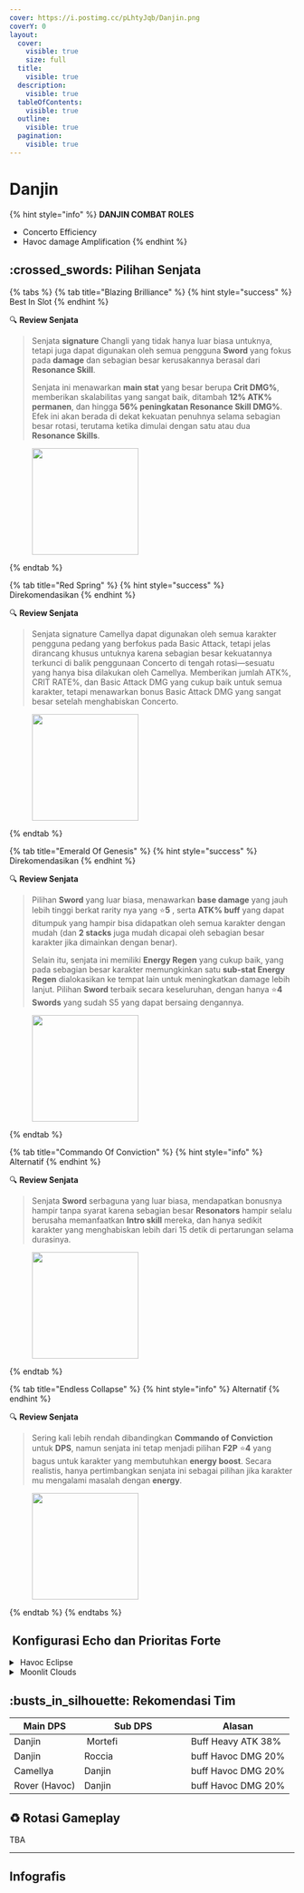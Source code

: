```yaml
---
cover: https://i.postimg.cc/pLhtyJqb/Danjin.png
coverY: 0
layout:
  cover:
    visible: true
    size: full
  title:
    visible: true
  description:
    visible: true
  tableOfContents:
    visible: true
  outline:
    visible: true
  pagination:
    visible: true
---
```


# Danjin

{% hint style="info" %}
**DANJIN COMBAT ROLES**

* Concerto Efficiency
* Havoc damage Amplification
{% endhint %}

## :crossed\_swords: Pilihan Senjata

{% tabs %}
{% tab title="Blazing Brilliance" %}
{% hint style="success" %}
Best In Slot
{% endhint %}

:mag: **Review Senjata**

> Senjata **signature** Changli yang tidak hanya luar biasa untuknya, tetapi juga dapat digunakan oleh semua pengguna **Sword** yang fokus pada **damage** dan sebagian besar kerusakannya berasal dari **Resonance Skill**.
>
> Senjata ini menawarkan **main stat** yang besar berupa **Crit DMG%**, memberikan skalabilitas yang sangat baik, ditambah **12% ATK% permanen**, dan hingga **56% peningkatan Resonance Skill DMG%**. Efek ini akan berada di dekat kekuatan penuhnya selama sebagian besar rotasi, terutama ketika dimulai dengan satu atau dua **Resonance Skills**.

<figure><img src="https://wuthering.wiki/img/weapon_21020016.png" alt="" width="188"><figcaption></figcaption></figure>
{% endtab %}

{% tab title="Red Spring" %}
{% hint style="success" %}
Direkomendasikan
{% endhint %}

:mag: **Review Senjata**

> Senjata signature Camellya dapat digunakan oleh semua karakter pengguna pedang yang berfokus pada Basic Attack, tetapi jelas dirancang khusus untuknya karena sebagian besar kekuatannya terkunci di balik penggunaan Concerto di tengah rotasi—sesuatu yang hanya bisa dilakukan oleh Camellya. Memberikan jumlah ATK%, CRIT RATE%, dan Basic Attack DMG yang cukup baik untuk semua karakter, tetapi menawarkan bonus Basic Attack DMG yang sangat besar setelah menghabiskan Concerto.

<figure><img src="https://wuthering.wiki/img/weapon_21020026.png" alt="" width="188"><figcaption></figcaption></figure>
{% endtab %}

{% tab title="Emerald Of Genesis" %}
{% hint style="success" %}
Direkomendasikan
{% endhint %}

:mag: **Review Senjata**

> Pilihan **Sword** yang luar biasa, menawarkan **base damage** yang jauh lebih tinggi berkat rarity nya yang :star:**5** , serta **ATK% buff** yang dapat ditumpuk yang hampir bisa didapatkan oleh semua karakter dengan mudah (dan **2 stacks** juga mudah dicapai oleh sebagian besar karakter jika dimainkan dengan benar).
>
> Selain itu, senjata ini memiliki **Energy Regen** yang cukup baik, yang pada sebagian besar karakter memungkinkan satu **sub-stat Energy Regen** dialokasikan ke tempat lain untuk meningkatkan damage lebih lanjut. Pilihan **Sword** terbaik secara keseluruhan, dengan hanya :star:**4** **Swords** yang sudah S5 yang dapat bersaing dengannya.

<figure><img src="https://wuthering.wiki/img/weapon_21020015.png" alt="" width="188"><figcaption></figcaption></figure>
{% endtab %}

{% tab title="Commando Of Conviction" %}
{% hint style="info" %}
Alternatif
{% endhint %}

:mag: **Review Senjata**

> Senjata **Sword** serbaguna yang luar biasa, mendapatkan bonusnya hampir tanpa syarat karena sebagian besar **Resonators** hampir selalu berusaha memanfaatkan **Intro skill** mereka, dan hanya sedikit karakter yang menghabiskan lebih dari 15 detik di pertarungan selama durasinya.

<figure><img src="https://wuthering.wiki/img/weapon_21020044.png" alt="" width="188"><figcaption></figcaption></figure>
{% endtab %}

{% tab title="Endless Collapse" %}
{% hint style="info" %}
Alternatif
{% endhint %}

:mag: **Review Senjata**

> Sering kali lebih rendah dibandingkan **Commando of Conviction** untuk **DPS**, namun senjata ini tetap menjadi pilihan **F2P** :star:**4** yang bagus untuk karakter yang membutuhkan **energy boost**. Secara realistis, hanya pertimbangkan senjata ini sebagai pilihan jika karakter mu mengalami masalah dengan **energy**.

<figure><img src="https://wuthering.wiki/img/weapon_21020084.png" alt="" width="188"><figcaption></figcaption></figure>
{% endtab %}
{% endtabs %}

## <img src="https://wuthering.wiki/img/item_10.png" alt="" data-size="line"> Konfigurasi Echo dan Prioritas Forte

<details>

<summary><img src="https://wuthering.wiki/img/fettericon_6.png" alt="" data-size="line"> Havoc Eclipse</summary>

![](https://wuthering.wiki/img/monster_330000180.png) Nightmare: Crownless - CR% / CDM%

**Echo Sett**

* 3 - **Havoc DMG** bonus%
* 3 - **Havoc DMG** bonus%
* 1 - ATK%
* 1 - ATK%

**Prioritas Echo Substat**

* CR% / CDM%
* ATK%
* Flat ATK
* Heavy ATK%
* Reso lib%
* ER% (Minimum 100%)

**Prioritas Forte**

Forte > Reso skill > Libe > BA = Intro

</details>

<details>

<summary><img src="https://wuthering.wiki/img/fettericon_8.png" alt="" data-size="line"> Moonlit Clouds</summary>

Impermenance Heron - CR% / CDM%

<img src="https://wuthering.wiki/img/monster_330000030.png" alt="" data-size="original">

**Echo Sett**

* 3 - **Havoc DMG** bonus%
* 3 - **Havoc DMG** bonus%
* 1 - ATK%
* 1 - ATK%

**Prioritas Echo Substat**

* CR% / CDM%
* ATK%
* Flat ATK
* Heavy ATK%
* Reso lib%
* ER% (Minimum 100%)

**Prioritas Forte**

Forte > Reso skill > Libe > BA = Intro

</details>

## :busts\_in\_silhouette: Rekomendasi Tim

<table><thead><tr><th>Main DPS</th><th width="172.8193359375">Sub DPS</th><th>Alasan</th></tr></thead><tbody><tr><td><img src="https://i.postimg.cc/FKXs46mn/Danjin-Icon.png" alt="" data-size="line"><img src="https://wuthering.wiki/img/fettericon_6.png" alt="" data-size="line">Danjin</td><td><img src="https://i.postimg.cc/MTdW1KBh/Mortefi-Icon.png" alt="" data-size="line"><img src="https://wuthering.wiki/img/fettericon_10.png" alt="" data-size="line"><img src="https://wuthering.wiki/img/fettericon_8.png" alt="" data-size="line"> Mortefi</td><td>Buff Heavy ATK 38%</td></tr><tr><td><img src="https://i.postimg.cc/FKXs46mn/Danjin-Icon.png" alt="" data-size="line"><img src="https://wuthering.wiki/img/fettericon_6.png" alt="" data-size="line">Danjin</td><td><img src="https://i.postimg.cc/bwcjD2MZ/Roccia-Icon.png" alt="" data-size="line"><img src="https://wuthering.wiki/img/fettericon_12.png" alt="" data-size="line"><img src="https://wuthering.wiki/img/fettericon_8.png" alt="" data-size="line">Roccia</td><td>buff Havoc DMG 20%</td></tr><tr><td><img src="https://i.postimg.cc/WzdPrmTk/Camellya-Icon.png" alt="" data-size="line"><img src="https://wuthering.wiki/img/fettericon_6.png" alt="" data-size="line">Camellya</td><td><img src="https://i.postimg.cc/FKXs46mn/Danjin-Icon.png" alt="" data-size="line"><img src="https://wuthering.wiki/img/fettericon_6.png" alt="" data-size="line"><img src="https://wuthering.wiki/img/fettericon_8.png" alt="" data-size="line">Danjin</td><td>buff Havoc DMG 20%</td></tr><tr><td><img src="https://i.postimg.cc/6qppPGwW/Rover-Male-Icon.png" alt="" data-size="line"><img src="https://wuthering.wiki/img/fettericon_6.png" alt="" data-size="line">Rover (Havoc)</td><td><img src="https://i.postimg.cc/FKXs46mn/Danjin-Icon.png" alt="" data-size="line"><img src="https://wuthering.wiki/img/fettericon_6.png" alt="" data-size="line"><img src="https://wuthering.wiki/img/fettericon_8.png" alt="" data-size="line">Danjin</td><td>buff Havoc DMG 20%</td></tr></tbody></table>

## :recycle: Rotasi Gameplay

TBA

***

## Infografis

<figure><img src="https://i.postimg.cc/QCLbJ9KR/Danjin-Revisi.png" alt=""><figcaption></figcaption></figure>

